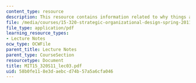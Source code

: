 ```yaml
---
content_type: resource
description: This resource contains information related to why things are changing?
file: /media/courses/15-320-strategic-organizational-design-spring-2011/58b0fe118e3daebcd74b57a5a6cfa046_MIT15_320S11_lec03.pdf
file_type: application/pdf
learning_resource_types:
- Lecture Notes
ocw_type: OCWFile
parent_title: Lecture Notes
parent_type: CourseSection
resourcetype: Document
title: MIT15_320S11_lec03.pdf
uid: 58b0fe11-8e3d-aebc-d74b-57a5a6cfa046
---
```

